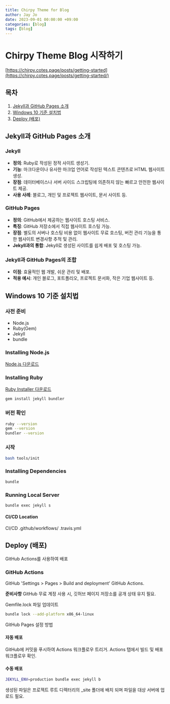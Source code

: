 ```yaml
---
title: Chirpy Theme for Blog
author: Jay Jo
date: 2023-09-01 00:00:00 +09:00
categories: [blog]
tags: [blog]
---
```


# Chirpy Theme Blog 시작하기

[https://chirpy.cotes.page/posts/getting-started](https://chirpy.cotes.page/posts/getting-started/)

## 목차
1. [Jekyll과 GitHub Pages 소개](#jekyll과-github-pages-소개)
2. [Windows 10 기준 설치법](#windows-10-기준-설치법)
3. [Deploy (배포)](#deploy-배포)

## Jekyll과 GitHub Pages 소개

### Jekyll
- **정의**: Ruby로 작성된 정적 사이트 생성기.
- **기능**: 마크다운이나 유사한 마크업 언어로 작성된 텍스트 콘텐츠로 HTML 웹사이트 생성.
- **장점**: 데이터베이스나 서버 사이드 스크립팅에 의존하지 않는 빠르고 안전한 웹사이트 제공.
- **사용 사례**: 블로그, 개인 및 프로젝트 웹사이트, 문서 사이트 등.

### GitHub Pages
- **정의**: GitHub에서 제공하는 웹사이트 호스팅 서비스.
- **특징**: GitHub 저장소에서 직접 웹사이트 호스팅 가능.
- **장점**: 별도의 서버나 호스팅 비용 없이 웹사이트 무료 호스팅, 버전 관리 기능을 통한 웹사이트 변경사항 추적 및 관리.
- **Jekyll과의 통합**: Jekyll로 생성된 사이트를 쉽게 배포 및 호스팅 가능.

### Jekyll과 GitHub Pages의 조합
- **이점**: 효율적인 웹 개발, 쉬운 관리 및 배포.
- **적용 예시**: 개인 블로그, 포트폴리오, 프로젝트 문서화, 작은 기업 웹사이트 등.

## Windows 10 기준 설치법 

### 사전 준비
- Node.js
- Ruby(Gem)
- Jekyll
- bundle

### Installing Node.js
[Node.js 다운로드](https://nodejs.org/en)

### Installing Ruby
[Ruby Installer 다운로드](https://rubyinstaller.org/downloads/)

```bash
gem install jekyll bundler
```

###  버전 확인
```bash
ruby --version
gem --version
bundler --version
```
### 시작
```bash
bash tools/init
```
### Installing Dependencies
```bash
bundle
```
### Running Local Server
```bash
bundle exec jekyll s
```

#### CI/CD Location
CI/CD 
.github/workflows/
.travis.yml

## Deploy (배포)
GitHub Actions를 사용하여 배포

### GitHub Actions
GitHub 'Settings > Pages > Build and deployment' GitHub Actions.

**준비사항**
GitHub 무료 계정 사용 시, 깃허브 페이지 저장소를 공개 상태 유지 필요.

Gemfile.lock 파일 업데이트
```bash
bundle lock --add-platform x86_64-linux
```
GitHub Pages 설정 방법

#### 자동 배포
GitHub에 커밋을 푸시하여 Actions 워크플로우 트리거.
Actions 탭에서 빌드 및 배포 워크플로우 확인.

#### 수동 배포
```bash
JEKYLL_ENV=production bundle exec jekyll b
```
생성된 파일은 프로젝트 루트 디렉터리의 _site 폴더에 배치 되며 파일을 대상 서버에 업로드 필요.
